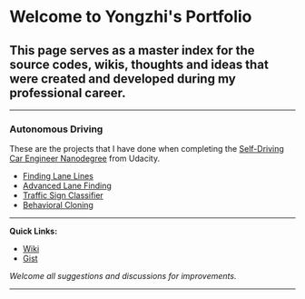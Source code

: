 # Welcome to Yongzhi's Portfolio

## This page serves as a master index for the source codes, wikis, thoughts and ideas that were created and developed during my professional career.

---

### Autonomous Driving

These are the projects that I have done when completing the [Self-Driving Car Engineer Nanodegree](http://www.udacity.com/drive) from Udacity.

- [Finding Lane Lines](./udacity/FindingLaneLines.md)
- [Advanced Lane Finding](./AdvancedLaneFinding.md)
- [Traffic Sign Classifier](./udacity/TrafficSignClassifier.md)
- [Behavioral Cloning](./udacity/BehavioralCloning.md)

---

**Quick Links:**
+ [Wiki](https://github.com/bitsurgeon/wiki)
+ [Gist](https://gist.github.com/bitsurgeon)

_Welcome all suggestions and discussions for improvements._

---
